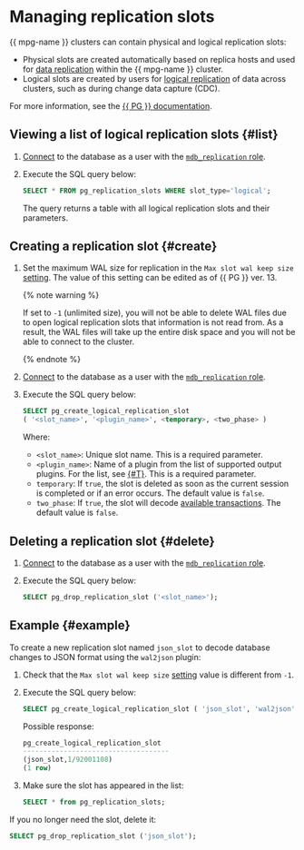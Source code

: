 # Managing replication slots

{{ mpg-name }} clusters can contain physical and logical replication slots:

* Physical slots are created automatically based on replica hosts and used for [data replication](../concepts/replication.md) within the {{ mpg-name }} cluster.
* Logical slots are created by users for [logical replication](../concepts/replication.md#logical-decoding) of data across clusters, such as during change data capture (CDC).

For more information, see the [{{ PG }} documentation](https://www.postgresql.org/docs/current/logicaldecoding.html).

## Viewing a list of logical replication slots {#list}

1. [Connect](connect.md) to the database as a user with the [`mdb_replication` role](../concepts/roles.md#mdb-replication).
1. Execute the SQL query below:

   ```sql
   SELECT * FROM pg_replication_slots WHERE slot_type='logical';
   ```

   The query returns a table with all logical replication slots and their parameters.

## Creating a replication slot {#create}

1. Set the maximum WAL size for replication in the `Max slot wal keep size` [setting](../concepts/settings-list.md#setting-max-slot-wal-keep-size). The value of this setting can be edited as of {{ PG }} ver. 13.

   {% note warning %}

   If set to `-1` (unlimited size), you will not be able to delete WAL files due to open logical replication slots that information is not read from. As a result, the WAL files will take up the entire disk space and you will not be able to connect to the cluster.

   {% endnote %}

1. [Connect](connect.md) to the database as a user with the [`mdb_replication` role](../concepts/roles.md#mdb-replication).
1. Execute the SQL query below:

   ```sql
   SELECT pg_create_logical_replication_slot
   ( '<slot_name>', '<plugin_name>', <temporary>, <two_phase> )
   ```

   Where:

   * `<slot_name>`: Unique slot name. This is a required parameter.
   * `<plugin_name>`: Name of a plugin from the list of supported output plugins. For the list, see [{#T}](../concepts/replication.md#logical-decoding). This is a required parameter.
   * `temporary`: If `true`, the slot is deleted as soon as the current session is completed or if an error occurs. The default value is `false`.
   * `two_phase`: If `true`, the slot will decode [available transactions](https://www.postgresql.org/docs/current/sql-prepare-transaction.html). The default value is `false`.

## Deleting a replication slot {#delete}

1. [Connect](connect.md) to the database as a user with the [`mdb_replication` role](../concepts/roles.md#mdb-replication).
1. Execute the SQL query below:

   ```sql
   SELECT pg_drop_replication_slot ('<slot_name>');
   ```

## Example {#example}

To create a new replication slot named `json_slot` to decode database changes to JSON format using the `wal2json` plugin:

1. Check that the `Max slot wal keep size` [setting](../concepts/settings-list.md#setting-max-slot-wal-keep-size) value is different from `-1`.
1. Execute the SQL query below:

   ```sql
   SELECT pg_create_logical_replication_slot ( 'json_slot', 'wal2json', false, false );
   ```

   Possible response:

   ```sql
   pg_create_logical_replication_slot
   ------------------------------------
   (json_slot,1/92001108)
   (1 row)
   ```

1. Make sure the slot has appeared in the list:

   ```sql
   SELECT * from pg_replication_slots;
   ```

If you no longer need the slot, delete it:

```sql
SELECT pg_drop_replication_slot ('json_slot');
```
